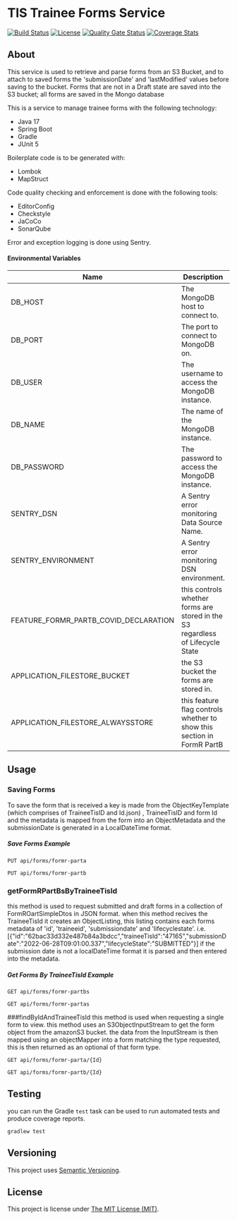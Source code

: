 # TIS Trainee Forms Service


[![Build Status][build-badge]][build-href]
[![License][license-badge]][license-href]
[![Quality Gate Status][quality-gate-badge]][quality-gate-href]
[![Coverage Stats][coverage-badge]][coverage-href]


## About

This service is used to retrieve and parse forms from an S3 Bucket, and to attach to saved forms
the 'submissionDate' and 'lastModified' values before saving to the bucket.  Forms that are not in a Draft state
are saved into the S3 bucket; all forms are saved in the Mongo database

This is a service to manage trainee forms with the following technology:

 - Java 17
 - Spring Boot
 - Gradle
 - JUnit 5

Boilerplate code is to be generated with:
 - Lombok
 - MapStruct

Code quality checking and enforcement is done with the following tools:
 - EditorConfig
 - Checkstyle
 - JaCoCo
 - SonarQube

Error and exception logging is done using Sentry.

#### Environmental Variables

| Name                                  | Description                                                                    | Default   |
|---------------------------------------|--------------------------------------------------------------------------------|-----------|
| DB_HOST                               | The MongoDB host to connect to.                                                | localhost |
| DB_PORT                               | The port to connect to MongoDB on.                                             | 27017     |
| DB_USER                               | The username to access the MongoDB instance.                                   | admin     |
| DB_NAME                               | The name of the MongoDB instance.                                              | forms     |
| DB_PASSWORD                           | The password to access the MongoDB instance.                                   | pwd       |
| SENTRY_DSN                            | A Sentry error monitoring Data Source Name.                                    |           |
| SENTRY_ENVIRONMENT                    | A Sentry error monitoring DSN environment.                                     | local     |
| FEATURE_FORMR_PARTB_COVID_DECLARATION | this controls whether forms are stored in the S3 regardless of Lifecycle State | true      |
| APPLICATION_FILESTORE_BUCKET          | the S3 bucket the forms are stored in.                                         |           |
| APPLICATION_FILESTORE_ALWAYSSTORE     | this feature flag controls whether to show this section in FormR PartB         | false     |

## Usage
### Saving Forms

To save the form that is received a key is made from the ObjectKeyTemplate (which comprises of TraineeTisID and Id.json)
, TraineeTisID and form Id and the metadata is mapped from the form into an ObjectMetadata and the submissionDate is
generated in a LocalDateTime format.

##### Save Forms Example
```
PUT api/forms/formr-parta
```
```
PUT api/forms/formr-partb
```

### getFormRPartBsByTraineeTisId

this method is used to request submitted and draft forms in a collection of FormROartSimpleDtos in JSON
format. when this method recives the TraineeTisId it creates an ObjectListing, this listing contains each forms
metadata of 'id', 'traineeid', 'submissiondate' and 'lifecyclestate'. 
i.e. [{"id":"62bac33d332e487b84a3bdcc","traineeTisId":"47165","submissionDate":"2022-06-28T09:01:00.337","lifecycleState":"SUBMITTED"}]
if the submission date is not a localDateTime format it is parsed and then entered into the metadata.
##### Get Forms By TraineeTisId Example
```
GET api/forms/formr-partbs
```
```
GET api/forms/formr-partas
```

###findByIdAndTraineeTisId
this method is used when requesting a single form to view. this method uses an S3ObjectInputStream
to get the form object from the amazonS3 bucket. the data from the InputStream is then mapped
using an objectMapper into a form matching the type requested, this is then returned as an optional
of that form type. 

```
GET api/forms/formr-parta/{Id}
```
```
GET api/forms/formr-partb/{Id}
```

## Testing
you can run the  Gradle `test` task can be used to run automated tests
and produce coverage reports.
```shell
gradlew test
```

## Versioning
This project uses [Semantic Versioning](semver.org).

## License
This project is license under [The MIT License (MIT)](LICENSE).

[coverage-badge]:
https://sonarcloud.io/api/project_badges/measure?project=Health-Education-England_tis-trainee-forms&metric=coverage
[coverage-href]:
https://sonarcloud.io/component_measures?metric=coverage&id=Health-Education-England_tis-trainee-forms
[build-badge]: https://badgen.net/github/checks/health-education-england/tis-trainee-forms?label=build&icon=github
[build-href]: https://github.com/Health-Education-England/tis-trainee-forms/actions/workflows/ci-cd-workflow.yml
[license-badge]: https://badgen.net/github/license/health-education-england/tis-trainee-forms
[license-href]: LICENSE
[quality-gate-badge]: https://sonarcloud.io/api/project_badges/measure?project=Health-Education-England_tis-trainee-forms&metric=alert_status
[quality-gate-href]: https://sonarcloud.io/summary/new_code?id=Health-Education-England_tis-trainee-forms
